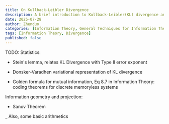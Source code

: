 ```yaml
---
title: On Kullback-Leibler Divergence
description: A brief introduction to Kullback-Leibler(KL) divergence and its properties.
date: 2025-07-28
author: Zhenduo
categories: [Information Theory, General Techniques for Information Theory]
tags: [Information Theory, Divergence]
published: false
---
```


TODO: 
Statistics:
- Stein's lemma, relates KL Divergence with Type II error exponent

- Donsker-Varadhen variational representation of KL divergence
- Golden formula for mutual information, Eq 8.7 in Information Theory: coding theorems for discrete memoryless systems

Information geometry and projection:
- Sanov Theorem

_ Also, some basic arithmetics


